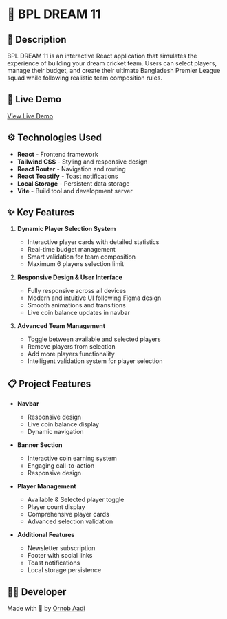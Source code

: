 # 🏏 BPL DREAM 11

## 📝 Description

BPL DREAM 11 is an interactive React application that simulates the experience of building your dream cricket team. Users can select players, manage their budget, and create their ultimate Bangladesh Premier League squad while following realistic team composition rules.

## 🚀 Live Demo

[View Live Demo](https://dream11-ornobaadi.surge.sh/)

## ⚙️ Technologies Used

- **React** - Frontend framework
- **Tailwind CSS** - Styling and responsive design
- **React Router** - Navigation and routing
- **React Toastify** - Toast notifications
- **Local Storage** - Persistent data storage
- **Vite** - Build tool and development server

## ✨ Key Features

1. **Dynamic Player Selection System**
   - Interactive player cards with detailed statistics
   - Real-time budget management
   - Smart validation for team composition
   - Maximum 6 players selection limit

2. **Responsive Design & User Interface**
   - Fully responsive across all devices
   - Modern and intuitive UI following Figma design
   - Smooth animations and transitions
   - Live coin balance updates in navbar

3. **Advanced Team Management**
   - Toggle between available and selected players
   - Remove players from selection
   - Add more players functionality
   - Intelligent validation system for player selection


## 📋 Project Features

- **Navbar**
  - Responsive design
  - Live coin balance display
  - Dynamic navigation

- **Banner Section**
  - Interactive coin earning system
  - Engaging call-to-action
  - Responsive design

- **Player Management**
  - Available & Selected player toggle
  - Player count display
  - Comprehensive player cards
  - Advanced selection validation

- **Additional Features**
  - Newsletter subscription
  - Footer with social links
  - Toast notifications
  - Local storage persistence

## 👨‍💻 Developer

Made with 💖 by [Ornob Aadi](https://github.com/ornobaadi)